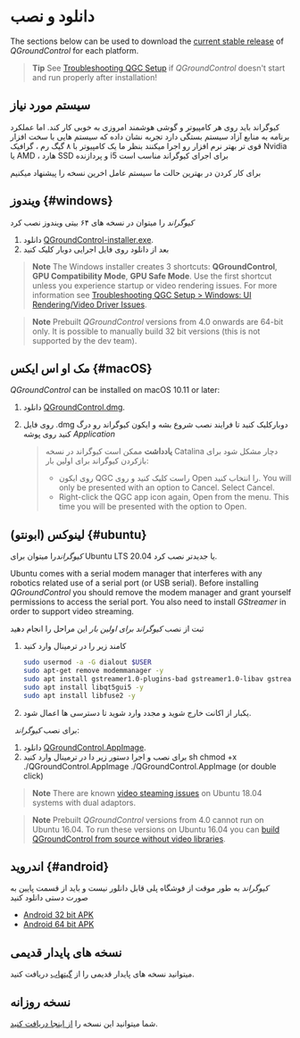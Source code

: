 # دانلود و نصب

The sections below can be used to download the [current stable release](../releases/release_notes.md) of *QGroundControl* for each platform.

> **Tip** See [Troubleshooting QGC Setup](../troubleshooting/qgc_setup.md) if *QGroundControl* doesn't start and run properly after installation!

## سیستم مورد نیاز

کیوگراند باید روی هر کامپیوتر و گوشی هوشمند امروزی به خوبی کار کند. اما عملکرد برنامه به منابع آزاد سیستم بستگی دارد تجربه نشان داده که سیستم هایی با سخت افزار قوی تر بهتر نرم افزار رو اجرا میکنند بنظر ما یک کامپیوتر با ۸ گیگ رم ، گرافیک Nvidia یا AMD ، هارد SSD و پردازنده i5 برای اجرای کیوگراند مناسب است

برای کار کردن در بهترین حالت ما سیستم عامل اخرین نسخه را پیشنهاد میکنیم

## ویندوز {#windows}

*کیوگراند* را میتوان در نسخه های ۶۴ بیتی ویندوز نصب کرد

1. دانلود [QGroundControl-installer.exe](https://d176tv9ibo4jno.cloudfront.net/latest/QGroundControl-installer.exe).
2. بعد از دانلود روی فایل اجرایی دوبار کلیک کنید

> **Note** The Windows installer creates 3 shortcuts: **QGroundControl**, **GPU Compatibility Mode**, **GPU Safe Mode**. Use the first shortcut unless you experience startup or video rendering issues. For more information see [Troubleshooting QGC Setup > Windows: UI Rendering/Video Driver Issues](../troubleshooting/qgc_setup.md#opengl_troubleshooting).

<span></span>

> **Note** Prebuilt *QGroundControl* versions from 4.0 onwards are 64-bit only. It is possible to manually build 32 bit versions (this is not supported by the dev team).

## مک او اس ایکس {#macOS}

*QGroundControl* can be installed on macOS 10.11 or later: <!-- match version using https://dev.qgroundcontrol.com/master/en/getting_started/#native-builds -->

<!-- usually based on Qt macOS dependency -->

1. دانلود [QGroundControl.dmg](https://d176tv9ibo4jno.cloudfront.net/latest/QGroundControl.dmg).
2. روی فایل .dmg دوبارکلیک کنید تا فرایند نصب شروع بشه و ایکون کیوگراند رو درگ کنید روی پوشه *Application*
    
    > **یادداشت** ممکن است کیوگراند در نسخه Catalina دچار مشکل شود برای بازکردن کیوگراند برای اولین بار:
    > 
    > * روی ایکون QGC راست کلیک کنید و روی Open را انتخاب کنید. You will only be presented with an option to Cancel. Select Cancel.
    > * Right-click the QGC app icon again, Open from the menu. This time you will be presented with the option to Open.

## لینوکس (ابونتو) {#ubuntu}

*کیوگراند*را میتوان برای Ubuntu LTS 20.04 یا جدیدتر نصب کرد.

Ubuntu comes with a serial modem manager that interferes with any robotics related use of a serial port (or USB serial). Before installing *QGroundControl* you should remove the modem manager and grant yourself permissions to access the serial port. You also need to install *GStreamer* in order to support video streaming.

ثبت از نصب *کیوگراند برای اولین بار* این مراحل را انجام دهید

1. کامند زیر را در ترمینال وارد کنید
    
    ```sh
    sudo usermod -a -G dialout $USER
    sudo apt-get remove modemmanager -y
    sudo apt install gstreamer1.0-plugins-bad gstreamer1.0-libav gstreamer1.0-gl -y
    sudo apt install libqt5gui5 -y
    sudo apt install libfuse2 -y
    ```
    
    <!-- Note, remove install of libqt5gui5 https://github.com/mavlink/qgroundcontrol/issues/10176 fixed -->

2. یکبار از اکانت خارج شوید و مجدد وارد شوید تا دسترسی ها اعمال شود.

&nbsp; برای نصب *کیوگراند*:

1. دانلود [QGroundControl.AppImage](https://d176tv9ibo4jno.cloudfront.net/latest/QGroundControl.AppImage).
2. برای نصب و اجرا دستور زیر دا در ترمینال وارد کنید 
        sh
        chmod +x ./QGroundControl.AppImage
        ./QGroundControl.AppImage  (or double click)

> **Note** There are known [video steaming issues](../troubleshooting/qgc_setup.md#dual_vga) on Ubuntu 18.04 systems with dual adaptors.

<span></span>

> **Note** Prebuilt *QGroundControl* versions from 4.0 cannot run on Ubuntu 16.04. To run these versions on Ubuntu 16.04 you can [build QGroundControl from source without video libraries](https://dev.qgroundcontrol.com/en/getting_started/).

## اندروید {#android}

*کیوگراند* به طور موقت از فوشگاه پلی قابل دانلور نیست و باید از قسمت پایین به صورت دستی دانلود کنید

* [Android 32 bit APK](https://qgroundcontrol.s3-us-west-2.amazonaws.com/latest/QGroundControl32.apk)
* [Android 64 bit APK](https://qgroundcontrol.s3-us-west-2.amazonaws.com/latest/QGroundControl64.apk)

## نسخه های پایدار قدیمی

میتوانید نسخه های پایدار قدیمی را از <a href="https://github.com/mavlink/qgroundcontrol/releases/" target="_blank">گیتهاب</a> دریافت کنید.

## نسخه روزانه

شما میتوانید این نسخه را [ از اینجا دریافت کنید](../releases/daily_builds.md).